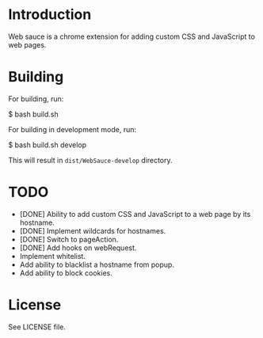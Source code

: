 Introduction
============

Web sauce is a chrome extension for adding custom CSS and JavaScript to web
pages.

Building
========

For building, run:

   $ bash build.sh

For building in development mode, run:

   $ bash build.sh develop

This will result in `dist/WebSauce-develop` directory.

TODO
====

* [DONE] Ability to add custom CSS and JavaScript to a web page by its hostname.
* [DONE] Implement wildcards for hostnames.
* [DONE] Switch to pageAction.
* [DONE] Add hooks on webRequest.
* Implement whitelist.
* Add ability to blacklist a hostname from popup.
* Add ability to block cookies.

License
=======

See LICENSE file.